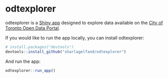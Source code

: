 
<!-- README.md is generated from README.Rmd. Please edit that file -->

# odtexplorer

<!-- badges: start -->

<!-- badges: end -->

odtexplorer is a [Shiny
app](https://sharlagelfand.shinyapps.io/odtexplorer/) designed to
explore data available on the [City of Toronto Open Data
Portal](https://open.toronto.ca/).

If you would like to run the app locally, you can install odtexplorer:

``` r
# install.packages("devtools")
devtools::install_github("sharlagelfand/odtexplorer")
```

And run the app:

``` r
odtexplorer::run_app()
```
